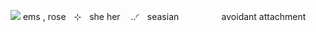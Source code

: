 ![](https://files.catbox.moe/19m0u0.jpeg)
ems , roseㅤ⊹ㅤshe  her  ㅤ..◜ㅤseasianㅤㅤㅤㅤㅤ
avoidant attachment
